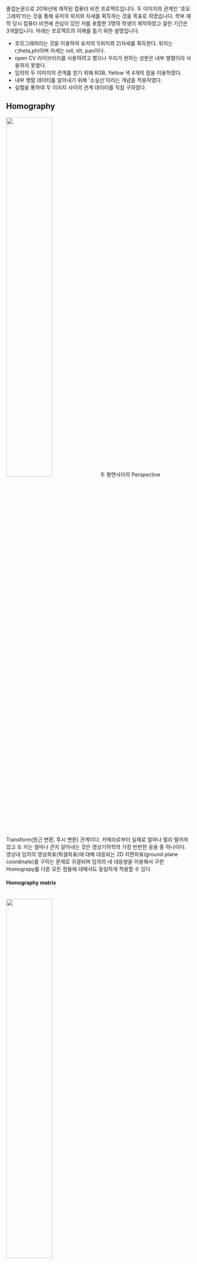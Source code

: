 

졸업논문으로 2016년에 제작된 컴퓨터 비전 프로젝트입니다. 두 이미지의 관계인 '호모그래피'라는 것을 통해 유저의 위치와 자세를 획득하는 것을 목표로 하였습니다. 학부 재학 당시 컴퓨터 비전에 관심이 있던 저를 포함한 3명의 학생이 제작하였고 걸린 기간은 3개월입니다. 아래는 프로젝트의 이해를 돕기 위한 설명입니다. 

- 호모그래피라는 것을 이용하여 유저의 1)위치와 2)자세를 획득한다. 위치는 r,theta,phi이며 자세는 roll, tilt, pan이다.
- open CV 라이브러리를 사용하려고 했으나 우리가 원하는 성분은 내부 행렬이라 사용하지 못했다.
- 임의의 두 이미지의 관계를 얻기 위해 RGB, Yellow 색 4개의 점을 이용하였다.
- 내부 행렬 데이터를 알아내기 위해 '소실선'이라는 개념을 적용하였다.
- 실험을 통하여 두 이미지 사이의 관계 데이터를 직접 구하였다.



## Homography

<img src="https://velog.velcdn.com/images/iankimdev/post/ea6d7fb3-a96e-418f-bbe3-08901e5c56c2/image.png" width="50%" height="50%">
두 평면사이의 Perspective Transform(원근 변환, 투시 변환) 관계이다. 카메라로부터 실제로 얼마나 멀리 떨어져 있고 또 키는 얼마나 큰지 알아내는 것은 영상기하학의 가장 빈번한 응용 중 하나이다. 영상내 임의의 영상좌표(픽셀좌표)에 대해 대응되는 2D 지면좌표(ground plane coordinate)를 구하는 문제로 귀결되며 임의의 네 대응쌍을 이용해서 구한 Homograpy를 다른 모든 점들에 대해서도 동일하게 적용할 수 있다



#### Homography matrix
<br>
<img src="https://velog.velcdn.com/images/ian-k-developer/post/631e71f7-402c-404d-85b9-238d40bb6161/image.png" width="50%" height="50%">



> 기준점을 4개로 잡은 이유
`h33` 은 1로 일정하며, `w` 는 scale factor로, `h31`과 `h32`의 합으로 표현되는 변수이다.
8개의 `h`를 알아내야 하므 로 **4쌍의 대응점**이 필요하다. 이를 연립방정식을 통하여 얻어낼 수 있다.


`h31`과 `h32`는 변환된 후의 평면의 기울어진 방향과 기울어진 정도를 알아낼 수 있는 벡터이다.
`h13`과 `h23`은 평행 이동한 벡터를 나타낸다.
`h11`, `h12`, `h21`, `h22`는 평행이동, 팽창 수축, 회전, 평면의 기울어짐 등이 종합적으로 반영되어
있다.
<br><br>


식을 풀면,

<img src="https://velog.velcdn.com/images/ian-k-developer/post/d6aa0a60-3397-4b27-9433-00b7cdf07e32/image.png" width="50%" height="50%" align="left"><br>


<br><br><br><br><br><br><br><br><br><br>

x, y에 대한 식으로 표현하면,

<img src="https://velog.velcdn.com/images/ian-k-developer/post/f31e8ab8-e74f-4763-8d8c-62b670bd5199/image.png" width="70%" height="50%" align="left">
<br><br><br><br><br>

이를 행렬로 표현하면,

<img src="https://velog.velcdn.com/images/ian-k-developer/post/91d3fbf8-efd0-4f9f-9df6-149d45983424/image.png" width="50%" height="50%" align="left">

<br><br><br><br><br><br><br><br><br><br><br><br>





이며, 역행렬을 통해 H를 구한다.
<img src="https://velog.velcdn.com/images/ian-k-developer/post/00ed65bf-c673-485d-ae2e-0a62b24108a8/image.png" width="20%" height="30%" align="left">

<br><br><br><br><br><br><br>




## 소실선

물리공간에서 평행한 모든 직선들은 영상에서 모두 동일한 소실점을 갖는다. 동일 평면에 속한 직선들의 소실점들은 모두 일직선상에 존재하게 되는데 이 선을 소실선이라고 한다

<img src="https://velog.velcdn.com/images/ian-k-developer/post/478a540b-af56-4d2a-8c0d-97956a7c54c4/image.jpeg" width="23%" height="30%" align="left">

<img src="https://velog.velcdn.com/images/ian-k-developer/post/83e401e7-b5a6-4564-a634-2adb9455f3d5/image.png" width="30%" height="30%" align="left">

<br><br><br><br><br><br><br><br>



<img src="https://velog.velcdn.com/images/ian-k-developer/post/6828b1f6-b788-4140-a8bf-bc7639da70f6/image.png" width="30%" height="30%" align="left">

<br><br>
기하학적으로 봤을 때, 어떤 평면에 대한 소실선(vanishing line)은 이 평면과 수평이고 카메라 원점을 지나는 평면이 이미지 평면과 만나서 생기는 교선이다.

소실점(vanishing point)도 마찬가지이다. 지면 위의 한 직선을 이미지에 투영해 보면 직선을 무한히 확장하였을 경우 결국 소실선(L) 상의 어느 한 점으로 수렴하게 됨을 쉽게 상상할 수 있다.
<br><br>

두 개 이상의 소실점을 통해 소실선을 구할 수 있다. 위에서 언급했듯이 소실선은 서로 다른 두 개 이상의 소실점을 통해 구할 수 있는데 오차를 줄이기 위해 여러 개의 소실점을 통해 구하기로 한다. 호모그래피 행렬의 내부의 값을 통해서 다수의 소실점을 구할 수 있다.

소실 점이란 무한히 긴 직선이 기울어져 있어서 나타나는 수렴하는 점이다. 이와 같은 특성을 이용 해서 x, y 값을 어떤 직선을 따라 무한히 증가(혹은 감소) 시킬 때 x’, y’ 값이 수렴한다면 이것이 소실점이 될 것이며, 직선을 평행하지 않은 다른 직선으로 바꾸어서 x,y 값을 증가시키면 다른 소실점이 나올 수 있다.

소실선을 이용하여 현재 자세를 구할 수 있다. 수평선과 비슷한(지구는 둥글기 때문에 완전 같지는 않다.) 특징을 가지고 있어서 내가 바닥과 수평 방향을 바라보고 있다면 **내 시야에 중심에 소실선이 정확하게 일치**하게 되며 소실선이 내 시야중심보다 아래 있으면 내가 위를 바라보고 있는 것이고 반대로 위에 있으면 내가 아래를 바라보는 것이므로 **내가 어느 각도로 바라보고 있는지 소실선을 통해 알 수 있다**. 

<img src="https://velog.velcdn.com/images/ian-k-developer/post/a9314811-75a3-42bb-aace-7ca0f2e85652/image.png" width="30%" height="30%" align="left">

<img src="https://velog.velcdn.com/images/ian-k-developer/post/7bd0664a-6b0c-4e76-a468-2b359c51931c/image.png" width="30%" height="30%" align="left">
<br><br><br><br><br><br><br><br>
소실선의 위치를 알면 캘리브레이션을 하지 않고도 카메라의 팬(pan), 틸트(tilt), 롤(roll)을 알아낼 수 있다.

<br><br>


## 카메라와 소실선을 이용한 유저의 자세 (roll, tilt, pan)
<img src="https://velog.velcdn.com/images/iankimdev/post/0a95d791-4164-4cd0-a31e-e16cb1daf3aa/image.png" width="50%" height="30%" align="left">
<br><br><br><br><br><br><br><br><br><br><br><br><br><br><br><br><br><br>
사진에서 자세를 기술하는 용어중에 카메라의 팬(pan), 틸트(tilt), 롤(roll) 개념이 있다. Tilt는 위, 아래를 바라보는 것이고, Roll은 갸우뚱하게 바라보는 것이고, Pan은 좌, 우로 바라보는 것이다. 이 개념으로 사용자의 자세를 기술 할 수 있다.
<br><br><br><br><br>

#### 소실선과 롤(roll)
소실선을 이용해서 롤을 구하는 것은 비교적 간단하다. 카메라가 롤 방향으로 회전하면 영상에서 소실선 또한 롤(roll) 각도만큼 기울어진다. 따라서 소실선의 기울어진 각을 측정하면 카메라의 롤(roll)이 구해진다.

<img src="https://velog.velcdn.com/images/ian-k-developer/post/c734b207-7e76-48dc-89a3-9c7ff83f0c69/image.jpeg" width="30%" height="30%" align="left">
<img src="https://velog.velcdn.com/images/ian-k-developer/post/5be59f89-6540-400e-b722-11b55be31074/image.png" width="25%" height="30%" align="left">
<br><br><br><br><br><br><br><br>



```
x : 픽셀의 x좌표
y : 픽셀의 y좌표
fx : x축 방향 카메라 초점거리.
fy : y축 방향 카메라 초점거리.
```
<br><br>

#### 소실선과 틸트(tilt)
소실점의 y 좌표를 알면 카메라의 틸트(tilt)는 간단하게 계산된다. 
소실점(vanishing point)의 재미있는 성질은 카메라의 틸트(tilt)가 0일 때는 주점과 동일 수평선 상에 생성되고 틸트가 +일 경우에는 주점의 아래쪽에, 틸트가 -일 경우에는 주점의 위쪽에 소실점이 형성된다는 점이다.


<img src="https://velog.velcdn.com/images/ian-k-developer/post/e4296165-4bfe-43c0-8583-99c43b7021f2/image.png" width="30%" height="30%" align="left">
<img src="https://velog.velcdn.com/images/ian-k-developer/post/cdd3a335-f0af-45d3-9eae-5dfac1c41514/image.png" width="20%" height="30%" align="left">
<br><br><br><br><br><br><br><br>

하지만, roll 회전이 존재하는 경우에는 소실점만으로는 문제 해결이 안되며 소실선(vanishing line) 정보가 필요하다. 소실선이 주어질 경우, 카메라 주점과 소실선의 수직거리를 d(픽셀 단위), 초점거리를 f라 하면 틸트는 θtilt = atan2(d, f)로 계산


```
vy : 소실점의 y좌표(픽셀좌표), 
cy : 주점의 y좌표, (주점 cx, cy는 카메라 렌즈의 중심 즉, 핀홀에서 이미지 센서에 내린 수선의 발의 영상좌표(단위는 픽셀)로서 일반적으로 말하는 영상 중심점)
fy : y축 방향 카메라 초점거리.
```





<br><br>
#### 소실선과 팬(pan)
카메라의 팬(pan)은 틸트(tilt)나 롤(roll)과는 달리 절대적인 기준(원점)을 잡기가 애매하다. 따라서 여기서는 이미지 상의 물체(직선)와 실제 카메라 광학축 방향과의 상대적인 pan각을 구하는 문제로 접근한다 (top-view를 기준으로 했을 때의 사잇각).

<img src="https://velog.velcdn.com/images/ian-k-developer/post/fd26f19c-0678-458c-ba50-0a2b802aeda1/image.png" width="40%" height="30%" align="left">
<img src="https://velog.velcdn.com/images/ian-k-developer/post/d245f7c0-dec6-47a7-96fe-34281c965271/image.png" width="25%" height="30%" align="left">
<br><br><br>
<img src="https://velog.velcdn.com/images/ian-k-developer/post/8821cc0f-7e67-4836-bcaf-b8d6697204a5/image.png" width="33%" height="30%" align="left">
<br><br><br><br><br>

```
C : 카메라의 원점
P : 이미지의 주점 (주점 cx, cy는 카메라 렌즈의 중심 즉, 핀홀에서 이미지 센서에 내린 수선의 발의 영상좌표(단위는 픽셀)로서 일반적으로 말하는 영상 중심점)
V : 소실점
f : 초점거리
H : 주점에서 소실선에 내린 수선의 발
d : 수직거리
```

<br><br>

  
## 유저의 위치 (r, theat, phi)



<img src="https://velog.velcdn.com/images/iankimdev/post/7414ffe0-5f61-4206-a0c9-495b9527a4b7/image.png" width="40%" height="30%" align="left">



#### 유저 자세와 픽셀값을 통한 위치 구하기

위치는 카메라 상의 이미지 중심과 실제 이미지의 중심이 일치할 때에 알 수 있다. 이 경우에는 유저의 자세(카메라)가 바로 유저의 위치를 결정지을 수 있게 되는데 그 이유는 실제 이미지에서 카메라로 이은 가상의 선과 카메라 이미지의 중심(유저의 시야 중심)을 따라 이은 선이 일치하기 때문이다. 여기서 힌트를 얻어서 현재의 자세 정보에다가 실제 이미지 중심과 카메라 시야 중심과의 차이 벡터를 통하여 사용자의 위치를 얻을 수 있다고 생각하게 되었으며 이것을 기반으로 프로그램을 구현하고 있다.



<br><br><br><br><br><br><br><br><br>



#### RGBY 평면과 카메라와의 거리 계산

어떤 한 선분의 길이는 거리와 반비례 관계로 나타난다. 하지만 이것을 이용하기 위해선 시야의 각도가 변하지 않는다는 조건이 필요하다. 이미지의 기준점이 사진으로 찍혔을 때 왜곡된 이미지로 표현되었을 때 기준점(원)이 찌그러져서 타원 모양이 될 텐데 이 타원에서 가장 긴 지름이 바로 위에서 말한 각도가 유지된 체 거리만 바뀐 선분이다. 이 지름은 각도가 변해도 거리가 같다면 변하지 않는다.


<img src="https://velog.velcdn.com/images/ian-k-developer/post/92c4c9aa-98c7-4f76-ae25-f3b3caa55e68/image.png" width="43%" height="30%" align="left">
<br><br><br><br><br><br><br><br><br>
왜냐하면 위의 두 그림과 같이 기울어진 방향으로는 원이 압축되지만 기울어지지 않은 방향으로는 그 길이가 유지 되기 때문이다. **타원의 긴 지름은 기울어짐으로 인한 선분의 길이 감소가 일어나지 않으므로 이것을 기준으로 코드와 나와의 거리를 측정하는데 사용하기에 적합**하다.


다만 이 방법은 원 위의 점의 갯수만큼 호모그래피 변환을 실시해야 하며 지름을 찾기 위해 가장 거리가 먼 두 점을 찾는 등 연산량이 많아서 프로그램을 느리게 할 가능성이 있다. 그래서 **타원의 가장 긴 지름이 소실선으로 향하는 가장 짧은 벡터와 항상 수직하다는 점을 이용**하여 타원의 긴 지름을 쉽게 구하도록 하였다.



## 설계
#### 기준 이미지
: RGB와 Yellow 색의 4개의 기준점을 가진 평면
<img src="https://velog.velcdn.com/images/ian-k-developer/post/69ed8c5d-1ab9-466c-ba1c-d2c672f5173a/image.png" width="23%" height="30%" align="left">




<br><br><br><br><br><br><br><br><br><br><br>


#### 이미지의 소실선 벡터
그림판을 통해 픽셀의 좌표를 알 수 있다. 호모그래피 프로그램에 기준이되는 이미지의 RGBY 네점의 좌표를 넣어 이미지의 중앙점을 (0,0)으로 맞춘 후 호모그래피 행렬을 통해 세 개의 소실점을 통해 무조건 나오는 2개의 소실점을 찾은 후 소실선 벡터를 구한다. 


> 소실점을 구하는 세가지 방법 
	1. x를 무한으로 보내고 y는 0에 둔다. (x=∞, y=0)
	2. x는 0에 두고 y를 무한으로 보낸다.(x=0, y=∞) 
	3. x,y 둘 다 무한으로 보낸다. (x=∞, y=∞) 


<br>

#### 호모그래피 행렬 계산을 통한 소실선벡터 도출
<img src="https://velog.velcdn.com/images/iankimdev/post/cda2ba2c-1274-4c41-97f1-dc71a11f2f3f/image.png" width="50%" height="30%" align="left">

<br><br><br><br><br><br><br><br><br><br><br><br><br>

유저가 카메라로 찍는 이미지의 RGB, Yellow 점의 좌표를 넣어주고 호모그래피 행렬을 통해 소실선 벡터를 구해준다.
기준 이미지와, 실제 사진 이미지의 소실선 벡터 두 개를 구해준다.

![](https://velog.velcdn.com/images/ian-k-developer/post/b53255f8-0a7f-46fd-9284-01b01a1e5a89/image.png)

![](https://velog.velcdn.com/images/iankimdev/post/4ef80802-b7e1-4598-831d-f509e82ba032/image.png)


#### 유저의 자세 도출

<img src="https://velog.velcdn.com/images/ian-k-developer/post/f3a18599-cc69-4165-9cda-99581688380e/image.png" width="40%" height="30%" align="left">

<img src="https://velog.velcdn.com/images/ian-k-developer/post/4408e602-bf6c-4ac2-afe3-ccc70b694fe0/image.png" width="43%" height="30%" align="left">
<br><br><br><br><br><br><br><br><br><br><br><br><br><br><br><br>

```
QR코드 : 실제 이미지
시야중심 : 카메라 시야(유저 시야)중심
```

roll : 두 소실선의 각도 차이

미리 실험을 통해 얻어놓은 `각도에 따른 픽셀좌표`와 `픽셀수 샘플`과 비교를 하여 두개의 소실선의 각도 차이를 얻어낸다.
각도 당 픽셀은 실험을 통해 구하였다고 글 아래에 실험 방법과 값을 올려두었다. 
> 387 pixel / 5 degree

tilt : 두 소실선의 y성분 픽셀 좌표 차이를 통해 픽셀 수로 각도를 도출한다. <br>
pan : 기준이미지의 중심으로 가는 벡터와 사진이미지(호모그래피 변환된)의 중심으로 가는 각도 차이다.
설계한 프로그램 상 code to vanishing line과 zero to vanishing line의 각도 차이다.


#### 이미지와 카메라의 거리 도출

호모그래피를 이용하여 해당하는 점들을 변환된 코드 좌표공간으로 이동시킨다. 이렇게 하면 원이 찌그러져서 타원이 될 텐데 이 타원에서 가장 긴 지름이 바로 위에서 말한 각도가 유지된 체 거리만 바뀐 선분이다. 타원의 긴 지름은 기울어짐으로 인한 선분의 길이 감소가 일어나지 않으므로 이것을 기준으로 코드와 나와의 거리를 측정하는데 사용

> 기준점의 지름, 호모그래피로 변환된(실제이미지)의 기준점의 지름
이 두 지름의 관계를 이용하여 r(실제 이미지와 카메라와의 거리)을 구할 수 있다.

r : 픽셀좌표를 통해 두 지름의 길이를 알고 있으며 `두 지름의 관계에 대한 거리`를 실험을 통해 미리 알고 있으므로 r을 구할 수 있다.

theta : 두 소실선의 y성분 픽셀 좌표 차이를 통해 픽셀 수로 각도를 도출한다. 

phi : 기준이미지의 중심으로 가는 벡터와 사진이미지(호모그래피 변환된)의 중심으로 가는 각도 차이를 픽셀 수로 알 수 있다.


## Trouble Shooting 및 실험 데이터
설계 시 발생했던 문제점과 해결 방안 요약

1) 호모그래피를 구할때 opencv의 함수로 구하려고 했으나 호모그래피 내부 변수를 빼낼 수가 없었다.
-> 직접 호모그래피를 구하는 함수를 만들어서 그 변수값을 구함

2) 소실선을 구하여 소실선과 화면 중심간에 픽셀 거리를 알았다고 하더라도 픽셀간격과 실제 각도와의 관계를 모른다.
-> 실험을 통해 Data를 얻는다.



<br>

### 각도 당 픽셀 수 실험

각도에 따른 픽셀 샘플수를 얻기위해 사진을 찍어 픽셀을 계산한다.

<img src="https://velog.velcdn.com/images/ian-k-developer/post/2c19c628-1d95-4a1f-8766-bcc78c71586e/image.png" width="49%" height="30%" align="left">

<img src="https://user-images.githubusercontent.com/120093816/218250026-9bb79198-0865-41ff-9d3c-4f5ba1404929.png" width="45%" height="30%" align="left">


<br><br><br><br><br><br><br><br><br><br><br><br><br><br>

픽셀 값을 측정하기 위해 렌즈의 시야각에 맞게 선을 그은 후 10도 단위로 선을 그었다. 카메라의 위치를 조정하여 일자로 보이게 셋팅한 후 촬영하였다. -30 도에서 30 도까지 5 도 간격으로 측정한 픽셀 수이다. -15 도에서 15 도까지 평균값인 387 을 기준 상수로 사용할 것이고 관계식은 tan 함수를 사용한다. 픽셀 간의 각도를 알기 위해 387pixel / 5degree을 사용하기로 했는데 기울 기에 따른 거리보상을 위해 387로 통일 하지 않고, tan()값으로 각도에 따른 픽셀 값을 구한다.


<br><br>



### roll, tilt, pan, r, phi, theta 데이터 구축

tilt 실험

- 평면을 5도 간격으로 측정하여 샘플을 얻는다.
- 호모그래피 프로그램에 평면의 RGB ,Yellow 점의 좌표 삽입 
- 소실선 벡터 얻은 후 시야중심과 소실선의 각 Θ 도출


<img src="https://velog.velcdn.com/images/ian-k-developer/post/e6d0a72d-fd3f-48ca-ad35-bed4733ba638/image.png" width="45%" height="30%" align="left">

<br><br><br><br><br><br><br><br><br><br><br><br><br><br><br><br><br><br>
pan 실험

- 평면의 회전을 10도마다 측정하여 샘플을 얻는다.
- 호모그래피 프로그램에 평면의 RGB ,Yellow 점의 좌표 삽입 
- 소실선 벡터 얻은 후 시야중심과 소실선의 각 π 도출


<img src="https://velog.velcdn.com/images/ian-k-developer/post/6a9f3f10-274e-41aa-8274-5b956fb53588/image.png" width="45%" height="30%" align="left">

<br><br><br><br><br><br><br><br><br><br><br><br><br><br><br><br><br><br>

theta 실험
<img width="955" alt="Screen Shot 2023-02-06 at 7 23 50 PM" src="https://user-images.githubusercontent.com/120093816/216947330-159ae8f0-6a7e-4ac6-80fb-c94653c0dd0e.png">

r 실험
![Screen Shot 2023-02-06 at 7 24 18 PM](https://user-images.githubusercontent.com/120093816/216947429-c1de25dd-2200-44d7-b6b4-0810b67f09f4.png)

phi 실험
![Screen Shot 2023-02-06 at 7 24 47 PM](https://user-images.githubusercontent.com/120093816/216947540-8a4d62e2-52a3-4113-9b3f-943028cd002b.png)

카메라 위치 변경 후 실험
![Screen Shot 2023-02-06 at 7 27 22 PM](https://user-images.githubusercontent.com/120093816/216948147-249c120d-e4f8-4ce1-b656-66524a0b1a26.png)

<br><br>

### 실험 데이터

<img width="1964" alt="Screen Shot 2023-02-06 at 7 20 16 PM" src="https://user-images.githubusercontent.com/120093816/216946750-85592d42-6e4d-449f-96c1-a27fdc00eac3.png">










<br><br><br><br><br><br><br><br><br><br><br><br><br><br><br><br><br><br>
